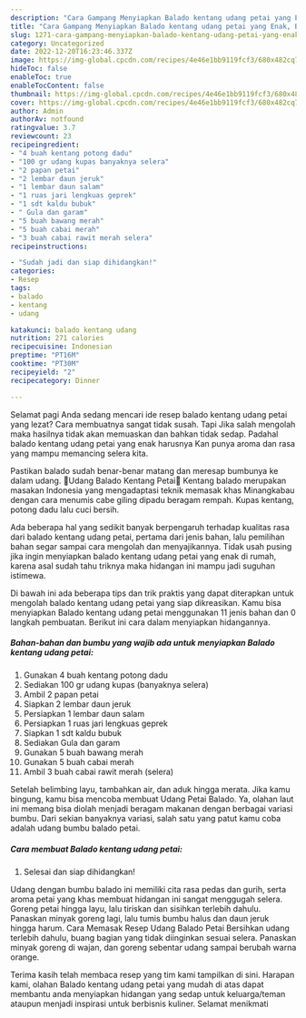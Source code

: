```yaml
---
description: "Cara Gampang Menyiapkan Balado kentang udang petai yang Enak, Buat Buka Puasa Enak Banget"
title: "Cara Gampang Menyiapkan Balado kentang udang petai yang Enak, Buat Buka Puasa Enak Banget"
slug: 1271-cara-gampang-menyiapkan-balado-kentang-udang-petai-yang-enak-buat-buka-puasa-enak-banget
category: Uncategorized
date: 2022-12-20T16:23:46.337Z
image: https://img-global.cpcdn.com/recipes/4e46e1bb9119fcf3/680x482cq70/balado-kentang-udang-petai-foto-resep-utama.jpg
hideToc: false
enableToc: true
enableTocContent: false
thumbnail: https://img-global.cpcdn.com/recipes/4e46e1bb9119fcf3/680x482cq70/balado-kentang-udang-petai-foto-resep-utama.jpg
cover: https://img-global.cpcdn.com/recipes/4e46e1bb9119fcf3/680x482cq70/balado-kentang-udang-petai-foto-resep-utama.jpg
author: Admin
authorAv: notfound
ratingvalue: 3.7
reviewcount: 23
recipeingredient:
- "4 buah kentang potong dadu"
- "100 gr udang kupas banyaknya selera"
- "2 papan petai"
- "2 lembar daun jeruk"
- "1 lembar daun salam"
- "1 ruas jari lengkuas geprek"
- "1 sdt kaldu bubuk"
- " Gula dan garam"
- "5 buah bawang merah"
- "5 buah cabai merah"
- "3 buah cabai rawit merah selera"
recipeinstructions:

- "Sudah jadi dan siap dihidangkan!"
categories:
- Resep
tags:
- balado
- kentang
- udang

katakunci: balado kentang udang 
nutrition: 271 calories
recipecuisine: Indonesian
preptime: "PT16M"
cooktime: "PT30M"
recipeyield: "2"
recipecategory: Dinner

---
```



Selamat pagi Anda sedang mencari ide resep balado kentang udang petai yang lezat? Cara membuatnya sangat tidak susah. Tapi Jika salah mengolah maka hasilnya tidak akan memuaskan dan bahkan tidak sedap. Padahal balado kentang udang petai yang enak harusnya Kan punya aroma dan rasa yang mampu memancing selera kita.


Pastikan balado sudah benar-benar matang dan meresap bumbunya ke dalam udang. 🦐Udang Balado Kentang Petai🦐 Kentang balado merupakan masakan Indonesia yang mengadaptasi teknik memasak khas Minangkabau dengan cara menumis cabe giling dipadu beragam rempah. Kupas kentang, potong dadu lalu cuci bersih.

Ada beberapa hal yang sedikit banyak berpengaruh terhadap kualitas rasa dari balado kentang udang petai, pertama dari jenis bahan, lalu pemilihan bahan segar sampai cara mengolah dan menyajikannya. Tidak usah pusing jika ingin menyiapkan balado kentang udang petai yang enak di rumah, karena asal sudah tahu triknya maka hidangan ini mampu jadi suguhan istimewa.


Di bawah ini ada beberapa tips dan trik praktis yang dapat diterapkan untuk mengolah balado kentang udang petai yang siap dikreasikan. Kamu bisa menyiapkan Balado kentang udang petai menggunakan 11 jenis bahan dan 0 langkah pembuatan. Berikut ini cara dalam menyiapkan hidangannya.

<!--inarticleads1-->

##### Bahan-bahan dan bumbu yang wajib ada untuk menyiapkan Balado kentang udang petai:

1. Gunakan 4 buah kentang potong dadu
1. Sediakan 100 gr udang kupas (banyaknya selera)
1. Ambil 2 papan petai
1. Siapkan 2 lembar daun jeruk
1. Persiapkan 1 lembar daun salam
1. Persiapkan 1 ruas jari lengkuas geprek
1. Siapkan 1 sdt kaldu bubuk
1. Sediakan  Gula dan garam
1. Gunakan 5 buah bawang merah
1. Gunakan 5 buah cabai merah
1. Ambil 3 buah cabai rawit merah (selera)


Setelah belimbing layu, tambahkan air, dan aduk hingga merata. Jika kamu bingung, kamu bisa mencoba membuat Udang Petai Balado. Ya, olahan laut ini memang bisa diolah menjadi beragam makanan dengan berbagai variasi bumbu. Dari sekian banyaknya variasi, salah satu yang patut kamu coba adalah udang bumbu balado petai. 

<!--inarticleads2-->

##### Cara membuat Balado kentang udang petai:


1. Selesai dan siap dihidangkan!

Udang dengan bumbu balado ini memiliki cita rasa pedas dan gurih, serta aroma petai yang khas membuat hidangan ini sangat menggugah selera. Goreng petai hingga layu, lalu tiriskan dan sisihkan terlebih dahulu. Panaskan minyak goreng lagi, lalu tumis bumbu halus dan daun jeruk hingga harum. Cara Memasak Resep Udang Balado Petai Bersihkan udang terlebih dahulu, buang bagian yang tidak diinginkan sesuai selera. Panaskan minyak goreng di wajan, dan goreng sebentar udang sampai berubah warna orange. 

Terima kasih telah membaca resep yang tim kami tampilkan di sini. Harapan kami, olahan Balado kentang udang petai yang mudah di atas dapat membantu anda menyiapkan hidangan yang sedap untuk keluarga/teman ataupun menjadi inspirasi untuk berbisnis kuliner. Selamat menikmati
